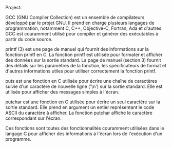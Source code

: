 Project:

GCC (GNU Compiler Collection) est un ensemble de compilateurs développé par le projet GNU. Il prend en charge plusieurs langages de programmation, notamment C, C++, Objective-C, Fortran, Ada et d'autres. GCC est couramment utilisé pour compiler et générer des exécutables à partir du code source.

printf (3) est une page de manuel qui fournit des informations sur la fonction printf en C. La fonction printf est utilisée pour formater et afficher des données sur la sortie standard. La page de manuel (section 3) fournit des détails sur les paramètres de la fonction, les spécificateurs de format et d'autres informations utiles pour utiliser correctement la fonction printf.

puts est une fonction en C utilisée pour écrire une chaîne de caractères suivie d'un caractère de nouvelle ligne ('\n') sur la sortie standard. Elle est utilisée pour afficher des messages simples à l'écran.

putchar est une fonction en C utilisée pour écrire un seul caractère sur la sortie standard. Elle prend en argument un entier représentant le code ASCII du caractère à afficher. La fonction putchar affiche le caractère correspondant sur l'écran.

Ces fonctions sont toutes des fonctionnalités couramment utilisées dans le langage C pour afficher des informations à l'écran lors de l'exécution d'un programme.